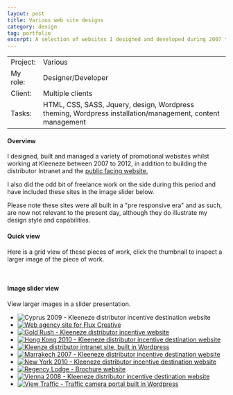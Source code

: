 ```yaml
---
layout: post
title: Various web site designs
category: design
tag: portfolio
excerpt: A selection of websites I designed and developed during 2007 to 2012
---   
```


<table class="overview cols">
  <tr>
    <td>Project:</td>
    <td>Various </td>  
  </tr>  
  <tr>
    <td>My role:</td>
    <td>Designer/Developer</td>
  </tr> 
  <tr>
    <td>Client:</td>
    <td>Multiple clients</td>  
  </tr> 
  <tr>
    <td>Tasks:</td>
    <td>HTML, CSS, SASS, Jquery, design, Wordpress theming, Wordpress installation/management, content management  </td>
  </tr> 
</table>

#### Overview
I designed, built and managed a variety of promotional websites whilst working at Kleeneze between 2007 to 2012, in addition to building the distributor Intranet and the <a href="responsive/2012/03/04/kleeneze-website.html">public facing website.</a>

I also did the odd bit of freelance work on the side during this period and have included these sites in the image slider below.

Please note these sites were all built in a "pre responsive era" and as such, are now not relevant to the present day, although they do illustrate my design style and capabilities. 

#### Quick view

Here is a grid view of these pieces of work, click the thumbnail to inspect a larger image of the piece of work.

<nav class="thumbs">
  <a href="/img/various/cyprus2009.jpg"><img src="/img/various/thumbs/cyprus2009.jpg" alt=""></a>
  <a href="/img/various/flux-creative.jpg"><img src="/img/various/thumbs/flux-creative.jpg" alt=""></a>
  <a href="/img/various/gold-rush.jpg"><img src="/img/various/thumbs/gold-rush.jpg" alt=""></a>
  <a href="/img/various/hong-kong-2010.jpg"><img src="/img/various/thumbs/hong-kong-2010.jpg" alt=""></a>
  <a href="/img/various/kleeneeze-dsa.jpg"><img src="/img/various/thumbs/kleeneeze-dsa.jpg" alt=""></a>
  <a href="/img/various/marrakech.jpg"><img src="/img/various/thumbs/marrakech.jpg" alt=""></a>
  <a href="/img/various/nyc.jpg"><img src="/img/various/thumbs/nyc.jpg" alt=""></a>
  <a href="/img/various/regency-lodge-blackpool.jpg"><img src="/img/various/thumbs/regency-lodge-blackpool.jpg" alt=""></a>
  <a href="/img/various/vienna-2008.jpg"><img src="/img/various/thumbs/vienna-2008.jpg" alt=""></a>
  <a href="/img/various/vt.jpg"><img src="/img/various/thumbs/vt.jpg" alt=""></a>
</nav>

#### Image slider view

View larger images in a slider presentation. 

<ul id="various">
  <li><img src="/img/various/cyprus2009.jpg" alt="Cyprus 2009 - Kleeneze distributor incentive destination website"></li>
  <li><a href=""><img src="/img/various/flux-creative.jpg" alt="Web agency site for Flux Creative"></a></li>
  <li><a href=""><img src="/img/various/gold-rush.jpg" alt="Gold Rush - Kleeneze distributor incentive website"></a></li>
  <li><a href=""><img src="/img/various/hong-kong-2010.jpg" alt="Hong Kong 2010 - Kleeneze distributor incentive destination website"></a></li>
  <li><a href=""><img src="/img/various/kleeneeze-dsa.jpg" alt="Kleenze distributor intranet site, built in Wordpress"></a></li>
  <li><a href=""><img src="/img/various/marrakech.jpg" alt="Marrakech 2007 - Kleeneze distributor incentive destination website"></a></li>
  <li><a href=""><img src="/img/various/nyc.jpg" alt="New York 2010 - Kleeneze distributor incentive destination website"></a></li>
  <li><a href=""><img src="/img/various/regency-lodge-blackpool.jpg" alt="Regency Lodge - Brochure website"></a></li>
  <li><a href=""><img src="/img/various/vienna-2008.jpg" alt="Vienna 2008 - Kleeneze distributor incentive destination website"></a></li>
  <li><a href=""><img src="/img/various/vt.jpg" alt="View Traffic - Traffic camera portal built in Wordpress "></a></li>
</ul>







